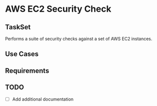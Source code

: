 # AWS EC2 Security Check

## TaskSet 
Performs a suite of security checks against a set of AWS EC2 instances.

## Use Cases

## Requirements

## TODO
- [ ] Add additional documentation